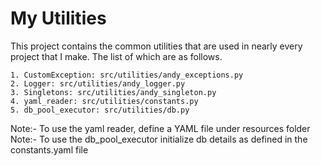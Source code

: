 # My Utilities 
 This project contains the common utilities that are used in nearly every project that I make. The list of which are as follows.

```buildoutcfg
1. CustomException: src/utilities/andy_exceptions.py
2. Logger: src/utilities/andy_logger.py
3. Singletons: src/utilities/andy_singleton.py
4. yaml_reader: src/utilities/constants.py
5. db_pool_executor: src/utilities/db.py
```

Note:- To use the yaml reader, define a YAML file under resources folder<br/>
Note:- To use the db_pool_executor initialize db details as defined in the constants.yaml file
